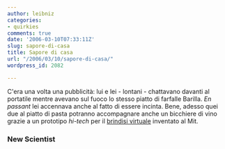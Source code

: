 ```yaml
---
author: leibniz
categories:
- quirkies
comments: true
date: '2006-03-10T07:33:11Z'
slug: sapore-di-casa
title: Sapore di casa
url: "/2006/03/10/sapore-di-casa/"
wordpress_id: 2082

---
```

C'era una volta una pubblicità: lui e lei - lontani - chattavano davanti al portatile mentre avevano sul fuoco lo stesso piatto di farfalle Barilla. _En passant_ lei accennava anche al fatto di essere incinta. Bene, adesso quei due al piatto di pasta potranno accompagnare anche un bicchiere di vino grazie a un prototipo _hi-tech_ per il [brindisi virtuale](http://www.newscientist.com/article.ns?id=mg18925425.400&feedId=online-news_rss20) inventato al Mit.


### New Scientist
